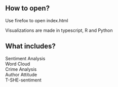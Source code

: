## How to open?
Use firefox to open index.html  

Visualizations are made in typescript, R and Python

## What includes?
Sentiment Analysis  
Word Cloud  
Crime Analysis  
Author Attitude  
T-SHE-sentiment  
